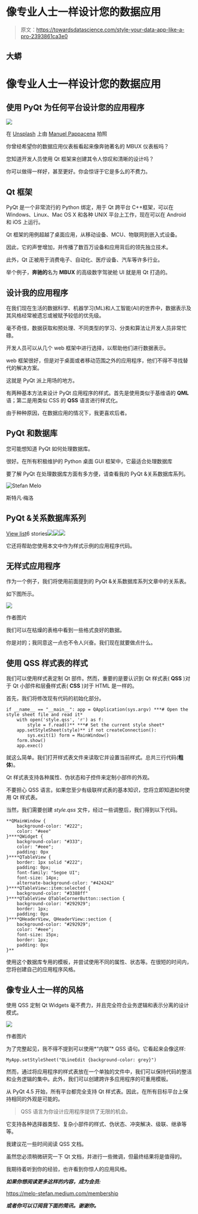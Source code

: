 # 像专业人士一样设计您的数据应用

> 原文：<https://towardsdatascience.com/style-your-data-app-like-a-pro-2393861ca3e0>

## 大蟒

# 像专业人士一样设计您的数据应用

## 使用 PyQt 为任何平台设计您的应用程序

![](img/ed5eb872191a87e77db133c258667853.png)

在 [Unsplash](https://unsplash.com?utm_source=medium&utm_medium=referral) 上由 [Manuel Pappacena](https://unsplash.com/@manupappa?utm_source=medium&utm_medium=referral) 拍照

你曾经希望你的数据应用仪表板看起来像奔驰著名的 MBUX 仪表板吗？

您知道开发人员使用 Qt 框架来创建其令人惊叹和清晰的设计吗？

你可以做得一样好，甚至更好。你会惊讶于它是多么的不费力。

## Qt 框架

PyQt 是一个非常流行的 Python 绑定，用于 Qt 跨平台 C++框架，可以在 Windows、Linux、Mac OS X 和各种 UNIX 平台上工作，现在可以在 Android 和 iOS 上运行。

Qt 框架的用例超越了桌面应用，从移动设备、MCU、物联网到嵌入式设备。

因此，它的声誉增加，并传播了数百万设备和应用背后的领先独立技术。

此外，Qt 正被用于消费电子、自动化、医疗设备、汽车等许多行业。

举个例子，**奔驰的**名为 **MBUX** 的高级数字驾驶舱 UI 就是用 Qt 打造的。

## 设计我的应用程序

在我们现在生活的数据科学、机器学习(ML)和人工智能(AI)的世界中，数据表示及其风格经常被遗忘或被赋予较低的优先级。

毫不奇怪，数据获取和预处理、不同类型的学习、分类和算法让开发人员非常忙碌。

开发人员可以从几个 web 框架中进行选择，以帮助他们进行数据表示。

web 框架很好，但是对于桌面或者移动范围之外的应用程序，他们不得不寻找替代的解决方案。

这就是 PyQt 派上用场的地方。

有两种基本方法来设计 PyQt 应用程序的样式。首先是使用类似于基维语的 **QML** 语；第二是用类似 CSS 的 **QSS** 语言进行样式化。

由于种种原因，在数据应用的情况下，我更喜欢后者。

## PyQt 和数据库

您可能想知道 PyQt 如何处理数据库。

很好。在所有积极维护的 Python 桌面 GUI 框架中，它最适合处理数据库

要了解 PyQt 在处理数据库方面有多方便，请查看我的 PyQt &关系数据库系列。

![Stefan Melo](img/b28b9ceb41c488532f34fbb9b4e5b485.png)

斯特凡·梅洛

## PyQt &关系数据库系列

[View list](https://melo-stefan.medium.com/list/pyqt-relational-databases-series-9ded67b27631?source=post_page-----2393861ca3e0--------------------------------)6 stories![](img/edba3e23850732675eaf821bf15d8dfe.png)![](img/dac62b021212cceabb22d8eb8de637ba.png)![](img/f544d0802f13c5585dbcd029343af724.png)

它还将帮助您使用本文中作为样式示例的应用程序代码。

## 无样式应用程序

作为一个例子，我们将使用前面提到的 PyQt &关系数据库系列文章中的关系表。

如下图所示。

![](img/60bf57ad02f43431687ee9cb3feb85ab.png)

作者图片

我们可以在枯燥的表格中看到一些格式良好的数据。

你是对的；我同意这一点也不令人兴奋。我们现在就要做点什么。

## 使用 QSS 样式表的样式

我们可以使用样式表定制 Qt 部件。然而，重要的是要认识到 Qt 样式表( **QSS** )对于 Qt 小部件和层叠样式表( **CSS** )对于 HTML 是一样的。

首先，我们将修改现有代码的初始化部分。

```
if __name__ == "__main__": app = QApplication(sys.argv) ***# Open the style sheet file and read it*
    with open('style.qss', 'r') as f:
        style = f.read()** ***# Set the current style sheet*
    app.setStyleSheet(style)** if not createConnection():
        sys.exit(1) form = MainWindow()
    form.show()
    app.exec()
```

就这么简单。我们打开样式表文件来读取它并设置当前样式。总共三行代码(**粗体**)。

Qt 样式表支持各种属性、伪状态和子控件来定制小部件的外观。

不要担心 QSS 语言。如果您至少有级联样式表的基本知识，您将立即知道如何使用 Qt 样式表。

当然，我们需要创建 *style.qss* 文件，经过一些调整后，我们得到以下代码。

```
**QMainWindow {
    background-color: "#222";
    color: "#eee"
}****QWidget {
    background-color: "#333";
    color: "#eee";
    padding: 0px
}****QTableView {
    border: 1px solid "#222";
    padding: 0px;
    font-family: "Segoe UI";
    font-size: 14px;
    alternate-background-color: "#424242"
}****QTableView::item:selected {
    background-color: "#3388ff"
}****QTableView QTableCornerButton::section {
    background-color: "#292929";
    border: 1px;
    padding: 0px
}****QHeaderView, QHeaderView::section {
    background-color: "#292929";
    color: "#eee";
    font-size: 15px;
    border: 1px;
    padding: 0px
}**
```

使用这个数据库专用的模板，并尝试使用不同的属性、状态等。在很短的时间内，您将创建自己的应用程序风格。

## 像专业人士一样的风格

使用 QSS 定制 Qt Widgets 毫不费力，并且完全符合业务逻辑和表示分离的设计模式。

![](img/18dc32c54135a7133420bde76494de51.png)

作者图片

为了完整起见，我不得不提到可以使用*“内联”* QSS 语句。它看起来会像这样:

```
MyApp.setStyleSheet("QLineEdit {background-color: grey}")
```

然而，通过将应用程序的样式表放在一个单独的文件中，我们可以保持代码的整洁和业务逻辑的集中。此外，我们可以创建跨许多应用程序的可重用模板。

从 PyQt 4.5 开始，所有平台都完全支持 Qt 样式表。因此，在所有目标平台上保持相同的外观是可能的。

> QSS 语言为你设计应用程序提供了无限的机会。

它支持各种选择器类型、复杂小部件的样式、伪状态、冲突解决、级联、继承等等。

我建议花一些时间阅读 QSS 文档。

虽然您必须稍微研究一下 Qt 文档，并进行一些微调，但最终结果将是值得的。

我期待着听到你的经验，也许看到你惊人的应用风格。

***如果你想阅读更多这样的内容，成为会员:***

<https://melo-stefan.medium.com/membership>  

***或者你可以订阅我下面的简讯。谢谢你。***